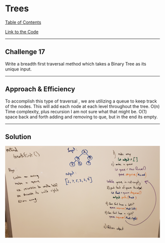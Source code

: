 # Trees
[Table of Contents](../../../README.md)

[Link to the Code](./breadth-first.js)

---

## Challenge 17
Write a breadth first traversal method which takes a Binary Tree as its unique input.

---

## Approach & Efficiency
To accomplish this type of traversal , we are utilizing a queue to keep track of the nodes. This will add each node at each level throughout the tree. O(n) Time complexity, plus recursion I am not sure what that might be. O(1) space back and forth adding and removing to que, but in the end its empty.

---

## Solution
![White Board Image](../../../assets/breadthFirst.png)
